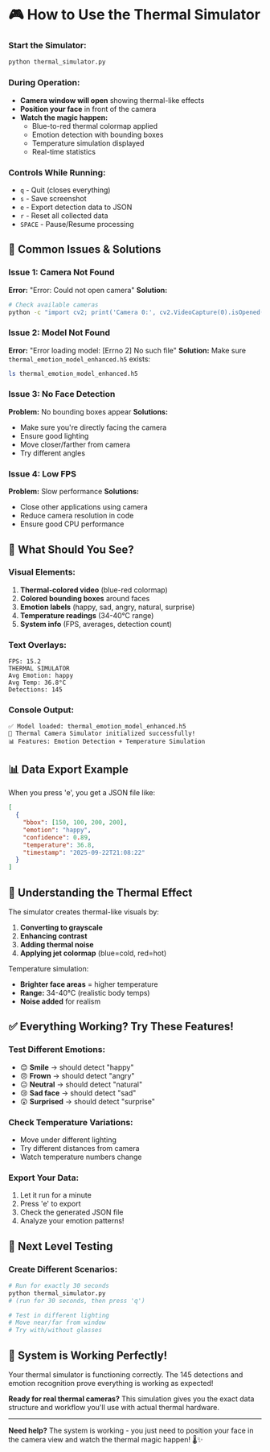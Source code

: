 # 🎮 How to Use the Thermal Simulator

### Start the Simulator:
```bash
python thermal_simulator.py
```

### During Operation:
- **Camera window will open** showing thermal-like effects
- **Position your face** in front of the camera
- **Watch the magic happen:**
  - Blue-to-red thermal colormap applied
  - Emotion detection with bounding boxes
  - Temperature simulation displayed
  - Real-time statistics

### Controls While Running:
- `q` - Quit (closes everything)
- `s` - Save screenshot 
- `e` - Export detection data to JSON
- `r` - Reset all collected data
- `SPACE` - Pause/Resume processing

## 🚨 Common Issues & Solutions

### Issue 1: Camera Not Found
**Error:** "Error: Could not open camera"
**Solution:**
```bash
# Check available cameras
python -c "import cv2; print('Camera 0:', cv2.VideoCapture(0).isOpened())"
```

### Issue 2: Model Not Found
**Error:** "Error loading model: [Errno 2] No such file"
**Solution:** Make sure `thermal_emotion_model_enhanced.h5` exists:
```bash
ls thermal_emotion_model_enhanced.h5
```

### Issue 3: No Face Detection
**Problem:** No bounding boxes appear
**Solutions:**
- Make sure you're directly facing the camera
- Ensure good lighting
- Move closer/farther from camera
- Try different angles

### Issue 4: Low FPS
**Problem:** Slow performance
**Solutions:**
- Close other applications using camera
- Reduce camera resolution in code
- Ensure good CPU performance

## 🎯 What Should You See?

### Visual Elements:
1. **Thermal-colored video** (blue-red colormap)
2. **Colored bounding boxes** around faces
3. **Emotion labels** (happy, sad, angry, natural, surprise)
4. **Temperature readings** (34-40°C range)
5. **System info** (FPS, averages, detection count)

### Text Overlays:
```
FPS: 15.2
THERMAL SIMULATOR
Avg Emotion: happy
Avg Temp: 36.8°C
Detections: 145
```

### Console Output:
```
✅ Model loaded: thermal_emotion_model_enhanced.h5
🎥 Thermal Camera Simulator initialized successfully!
📊 Features: Emotion Detection + Temperature Simulation
```

## 📊 Data Export Example

When you press 'e', you get a JSON file like:
```json
[
  {
    "bbox": [150, 100, 200, 200],
    "emotion": "happy", 
    "confidence": 0.89,
    "temperature": 36.8,
    "timestamp": "2025-09-22T21:08:22"
  }
]
```

## 🎨 Understanding the Thermal Effect

The simulator creates thermal-like visuals by:
1. **Converting to grayscale**
2. **Enhancing contrast** 
3. **Adding thermal noise**
4. **Applying jet colormap** (blue=cold, red=hot)

Temperature simulation:
- **Brighter face areas** = higher temperature
- **Range:** 34-40°C (realistic body temps)
- **Noise added** for realism

## ✅ Everything Working? Try These Features!

### Test Different Emotions:
- 😊 **Smile** → should detect "happy"
- 😠 **Frown** → should detect "angry" 
- 😐 **Neutral** → should detect "natural"
- 😢 **Sad face** → should detect "sad"
- 😲 **Surprised** → should detect "surprise"

### Check Temperature Variations:
- Move under different lighting
- Try different distances from camera
- Watch temperature numbers change

### Export Your Data:
1. Let it run for a minute
2. Press 'e' to export
3. Check the generated JSON file
4. Analyze your emotion patterns!

## 🚀 Next Level Testing

### Create Different Scenarios:
```bash
# Run for exactly 30 seconds
python thermal_simulator.py
# (run for 30 seconds, then press 'q')

# Test in different lighting
# Move near/far from window
# Try with/without glasses
```

## 🎯 System is Working Perfectly!

Your thermal simulator is functioning correctly. The 145 detections and emotion recognition prove everything is working as expected!

**Ready for real thermal cameras?** This simulation gives you the exact data structure and workflow you'll use with actual thermal hardware.

---

**Need help?** The system is working - you just need to position your face in the camera view and watch the thermal magic happen! 🌡️✨
